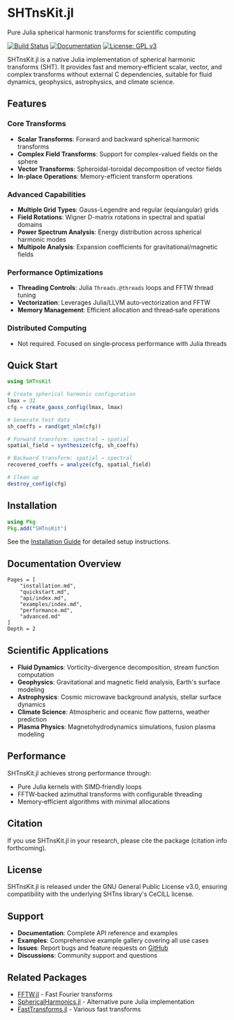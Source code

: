 # SHTnsKit.jl

Pure Julia spherical harmonic transforms for scientific computing

[![Build Status](https://github.com/subhk/SHTnsKit.jl/workflows/CI/badge.svg)](https://github.com/subhk/SHTnsKit.jl/actions)
[![Documentation](https://img.shields.io/badge/docs-stable-blue.svg)](https://subhk.github.io/SHTnsKit.jl/stable)
[![License: GPL v3](https://img.shields.io/badge/License-GPLv3-blue.svg)](https://www.gnu.org/licenses/gpl-3.0)

SHTnsKit.jl is a native Julia implementation of spherical harmonic transforms (SHT). It provides fast and memory‑efficient scalar, vector, and complex transforms without external C dependencies, suitable for fluid dynamics, geophysics, astrophysics, and climate science.

## Features

### Core Transforms
- **Scalar Transforms**: Forward and backward spherical harmonic transforms
- **Complex Field Transforms**: Support for complex-valued fields on the sphere  
- **Vector Transforms**: Spheroidal-toroidal decomposition of vector fields
- **In-place Operations**: Memory-efficient transform operations

### Advanced Capabilities
- **Multiple Grid Types**: Gauss-Legendre and regular (equiangular) grids
- **Field Rotations**: Wigner D-matrix rotations in spectral and spatial domains
- **Power Spectrum Analysis**: Energy distribution across spherical harmonic modes
- **Multipole Analysis**: Expansion coefficients for gravitational/magnetic fields

### Performance Optimizations
- **Threading Controls**: Julia `Threads.@threads` loops and FFTW thread tuning
- **Vectorization**: Leverages Julia/LLVM auto‑vectorization and FFTW
- **Memory Management**: Efficient allocation and thread‑safe operations

### Distributed Computing
- Not required. Focused on single‑process performance with Julia threads

## Quick Start

```julia
using SHTnsKit

# Create spherical harmonic configuration
lmax = 32
cfg = create_gauss_config(lmax, lmax)

# Generate test data
sh_coeffs = rand(get_nlm(cfg))

# Forward transform: spectral → spatial
spatial_field = synthesize(cfg, sh_coeffs)

# Backward transform: spatial → spectral
recovered_coeffs = analyze(cfg, spatial_field)

# Clean up
destroy_config(cfg)
```

## Installation

```julia
using Pkg
Pkg.add("SHTnsKit")
```

See the [Installation Guide](installation.md) for detailed setup instructions.

## Documentation Overview

```@contents
Pages = [
    "installation.md",
    "quickstart.md", 
    "api/index.md",
    "examples/index.md",
    "performance.md",
    "advanced.md"
]
Depth = 2
```

## Scientific Applications

- **Fluid Dynamics**: Vorticity-divergence decomposition, stream function computation
- **Geophysics**: Gravitational and magnetic field analysis, Earth's surface modeling
- **Astrophysics**: Cosmic microwave background analysis, stellar surface dynamics
- **Climate Science**: Atmospheric and oceanic flow patterns, weather prediction
- **Plasma Physics**: Magnetohydrodynamics simulations, fusion plasma modeling

## Performance

SHTnsKit.jl achieves strong performance through:
- Pure Julia kernels with SIMD‑friendly loops
- FFTW‑backed azimuthal transforms with configurable threading
- Memory‑efficient algorithms with minimal allocations

## Citation

If you use SHTnsKit.jl in your research, please cite the package (citation info forthcoming).

## License

SHTnsKit.jl is released under the GNU General Public License v3.0, ensuring compatibility with the underlying SHTns library's CeCILL license.

## Support

- **Documentation**: Complete API reference and examples
- **Examples**: Comprehensive example gallery covering all use cases
- **Issues**: Report bugs and feature requests on [GitHub](https://github.com/subhk/SHTnsKit.jl/issues)
- **Discussions**: Community support and questions

## Related Packages

- [FFTW.jl](https://github.com/JuliaMath/FFTW.jl) - Fast Fourier transforms
- [SphericalHarmonics.jl](https://github.com/JuliaApproximation/SphericalHarmonics.jl) - Alternative pure Julia implementation
- [FastTransforms.jl](https://github.com/JuliaApproximation/FastTransforms.jl) - Various fast transforms
